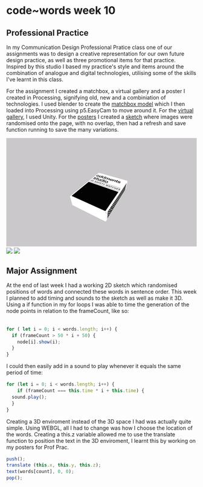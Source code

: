# code~words week 10

## Professional Practice
In my Communication Design Professional Pratice class one of our assignments was to design a creative representation for our own future design practice, as well as three promotional items for that practice. Inspired by this studio I based my practice's style and items around the combination of analogue and digital technologies, utilising some of the skills I've learnt in this class. 

For the assignment I created a matchbox, a virtual gallery and a poster I created in Processing, signifying old, new and a combiniation of technologies. I used blender to create the [matchbox model](https://finnarundel.github.io/codewordsRMIT/week_10/matchbox_presentation/) which I then loaded into Processing using p5.EasyCam to move around it. For the [virtual gallery](https://connect.unity.com/mg/other/untitled-31948), I used Unity. For the [posters](codewordsRMIT/week_10/poster_presentation/) I created a [sketch](https://github.com/FinnArundel/codewordsRMIT/blob/master/week_10/prof_prac_posters_02/prof_prac_posters_02.js) where images were randomised onto the page, with no overlap, then had a refresh and save function running to save the many variations.

<img src="matchbox_present2.gif">
<img src="gallery_tour.gif">
<img src="poster_vid.gif">

## Major Assignment
At the end of last week I had a working 2D sketch which randomised positions of words and connected these words in sentence order. This week I planned to add timing and sounds to the sketch as well as make it 3D. Using a if function in my for loops I was able to time the generation of the node points in relation to the frameCount, like so:

``` javascript

for ( let i = 0; i < words.length; i++) {  
  if (frameCount > 50 * i + 50) {
    node[i].show(i); 
  }
}

```
I could then easily add in a sound to play whenever it equals the same period of time:

``` javascript
for (let i = 0; i < words.length; i++) {
    if (frameCount === this.time * i + this.time) {
  sound.play();
  }
}
```
Creating a 3D enviroment instead of the 3D space I had was actually quite simple. Using WEBGL, all I had to change was how I choose the location of the words. Creating a this.z variable allowed me to use the translate function to position the text in the 3D enviroment, I learnt this by working on my posters for Prof Prac.

``` javascript
push();
translate (this.x, this.y, this.z);
text(words[count], 0, 0);
pop();
```
